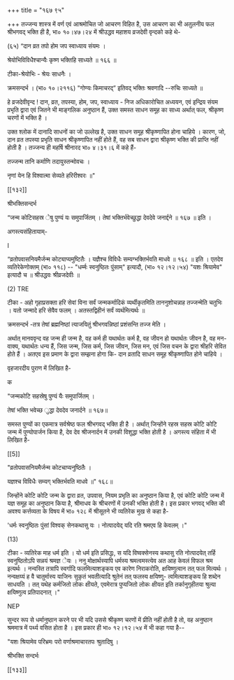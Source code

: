 +++
title = "१६७ ९५"

+++
तज्जन्य शास्त्र में वर्ण एवं आश्रमोचित जो आचरण विहित है, उस आचरण का भी अतुलनीय फल श्रीभगवद् भक्ति ही है, भा० १०।४७।२४ में श्रीउद्धव महाशय व्रजदेवी वृन्दको कहे थे- 

(६५) “दान व्रत तपो होम जप स्वाध्याय संयमः । 

श्रेयोभिविविधैश्चान्यैः कृष्ण भक्तिहि साध्यते ॥ १६६ ॥ 

टीका-श्रेयोभिः - श्रेयः साधनैः । 

क्रमसन्दर्भ । (भा० १०।२११६) "गोण्यः किमाचरद्” इतिवद् भक्तिः श्रवणादि --रुचिः साध्यते ॥ 

हे व्रजदेवीवृन्द ! दान, व्रत, तपस्या, होम, जप, स्वाध्याय - निज अधिकारोचित अध्ययन, एवं इन्द्रिय संयम प्रभृति द्वारा एवं जितने भी माङ्गलिक अनुष्ठान हैं, उक्त समस्त साधन समूह का साध्य अर्थात् फल, श्रीकृष्ण चरणों में भक्ति है । 

उक्त श्लोक में दानादि साधनों का जो उल्लेख है, उक्त साधन समूह श्रीकृष्णापित होना चाहिये । कारण, जो, दान व्रत तपस्या प्रभृति साधन श्रीकृष्णापित नहीं होते हैं, वह सब साधन द्वारा श्रीकृष्ण भक्ति की प्राप्ति नहीं होती है । तज्जन्य ही महर्षि श्रीनारद भा० ४।३१।६ में कहे हैं- 

तज्जन्म तानि कर्माणि तदायुस्तन्मोवचः । 

नृणां येन हि विश्वात्मा सेव्यते हरिरीश्वरः ॥" 

[[१३२]] 

श्रीभक्तिसन्दर्भ 

“जन्म कोटिसहस्र ेषु पुण्यं यः समुपार्जितम् । तेषां भक्तिर्भवेच्छुद्धा देवदेवे जनार्द्दने ॥ १६७ ॥ इति । 

अगस्त्यसंहितायाम्- 

I 

“व्रतोपवासनियमैर्जन्म कोट्याप्यमुष्टितैः । यज्ञैश्च विविधैः सम्यग्भक्तिर्भवति माधवे ॥ १६८ ॥ इति । एतदेव व्यतिरेकेणोक्तम् (भा० ११८) -- "धर्म्मः स्वनुष्ठितः पुंसाम्" इत्यादौ, (भा० १२।१२।५४) "यशः श्रियामेव" इत्यादौ च ॥ श्रीउद्धवः श्रीव्रजदेवीः ॥ 

(2) TRE 

टीका - अहो गृहाप्रसक्ता हरि सेवां विना सर्वं जन्मकर्मादिकं व्यर्थीकृतमिति ताननुशोचन्नाह तज्जन्मेति चतुभिः । यतो जन्मादे हरि सेवैव फलम् । अतस्तद्विहीनं सर्वं व्यर्थमित्यर्थः ॥ 

क्रमसन्दर्भ -तत्र तेषां ब्रह्मनिष्ठां त्याजयितुं श्रीभगवन्निष्ठां प्रशंसन्ति तज्ज मेति । 

अर्थात् मानववृन्द वह जन्म ही जन्म है, वह कर्म ही यथार्थतः कर्म है, वह जीवन हो यथार्थतः जीवन है, वह मन-वाक्य, यथार्थतः धन्य हैं, जिस जन्म, जिस कर्म, जिस जीवन, जिस मन, एवं जिस वचन के द्वारा श्रीहरि सेवित होते हैं । अतएव इस प्रमाण के द्वारा सम्झना होगा कि- दान व्रतादि साधन समूह श्रीकृष्णापित होने चाहिये । 

वृहजारदीय पुराण में लिखित है- 

क 

"जन्मकोटि सहस्रेषु पुण्यं यैः समुपार्जितम् । 

तेषां भक्ति भवेच्छ ुद्धा देवदेव जनार्दने ॥ १६७॥ 

समस्त पुण्यों का एकमात्र सर्वश्रेष्ठ फल श्रीभगवद् भक्ति ही है । अर्थात् जिन्होंने रहस्र सहस्र कोटि कोटि जन्म में पुण्योपार्जन किया है, देव देव श्रीजनार्दन में उनकी विशुद्धा भक्ति होती है । अगस्त्य संहिता में भी लिखित है- 

[[5]]

"व्रतोपवासनियमैर्जन्म कोटचाप्यनुष्ठितैः । 

यज्ञश्च विविधैः सम्यग् भक्तिर्भवति माधवे ॥" १६८॥ 

जिन्होंने कोटि कोटि जन्म के द्वारा व्रत, उपवास, नियम प्रभृति का अनुष्ठान किया है, एवं कोटि कोटि जन्म में यज्ञ समूह का अनुष्ठान किया है, श्रीमाधव के श्रीचरणों में उनकी भक्ति होती है। इस प्रकार भगवद् भक्ति की अवश्य कर्त्तव्यता के विषय में भा० १२८ में श्रीसूतने भी व्यतिरेक मुख से कहा है- 

'धर्मः स्वनुष्ठितः पुंसां विश्वक् सेनकथासु यः । नोत्पादयेद् यदि रति श्रमएव हि केवलम् ।" 

(13) 

टीका - व्यतिरेक माह धर्म इति । यो धर्म इति प्रसिद्धः, स यदि विष्वक्सेनस्य कथासु रति नोत्पादयेत् तर्हि स्वनुष्ठितोऽपि सन्नयं श्रमज्ञ ेयः । ननु मोक्षार्थस्यापि धर्मस्य श्रमत्वमस्त्येव अत आह केवलं विफल श्रम इत्यर्थः । नन्वस्ति तत्रापि स्वर्गादि फलमित्याशङ्कय एव कारेण निराकरोति, क्षयिष्णुत्वान तत् फल मित्यर्थः । नन्वक्षय्यं ह वै चातुर्मास्य याजिनः सुकृतं भवतीत्यादि श्रुतेनं तत् फलस्य क्षयिष्णु- त्वमित्याशङ्कय हि शब्देन साधयति । तत् यथेह कर्मजितो लोकः क्षीयते, एवमेरात्र पुप्यजितो लोकः क्षीयत इति तर्कानुगृहीतया श्रुत्या क्षयिष्णुत्व प्रतिपादनात् ।" 

NEP 

सुन्दर रूप से धर्मानुष्ठान करने पर भी यदि उससे श्रीकृष्ण चरणों में प्रीति नहीं होती है तो, वह अनुष्ठान श्रममात्र में पर्थ्य वसित होता है । इस प्रकार ही भा० १२।१२।५४ में भी कहा गया है-- 

"यशः श्रियामेव परिभ्रमः परो वर्णाश्रमाचारतपः श्रुतादिषु । 

श्रीभक्ति सन्दर्भः 

[[१३३]]
